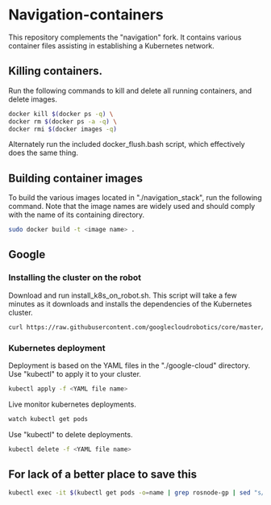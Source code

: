 # Navigation-containers
This repository complements the "navigation" fork. It contains various container files assisting in establishing a Kubernetes network.

## Killing containers.

Run the following commands to kill and delete all running containers, and delete images.
``` bash
docker kill $(docker ps -q) \
docker rm $(docker ps -a -q) \
docker rmi $(docker images -q)
```
Alternately run the included docker_flush.bash script, which effectively does the same thing.

## Building container images

To build the various images located in "./navigation_stack", run the following command. Note that the image names are widely used and should comply with the name of its containing directory. 
``` bash
sudo docker build -t <image name> .
```

## Google
### Installing the cluster on the robot
Download and run install_k8s_on_robot.sh. This script will take a few minutes as it downloads and installs the dependencies of the Kubernetes cluster.

``` bash
curl https://raw.githubusercontent.com/googlecloudrobotics/core/master/src/bootstrap/robot/install_k8s_on_robot.sh | bash
```

### Kubernetes deployment
Deployment is based on the YAML files in the "./google-cloud" directory.
Use "kubectl" to apply it to your cluster.
``` bash
kubectl apply -f <YAML file name>
```
Live monitor kubernetes deployments.
``` bash
watch kubectl get pods
```
Use "kubectl" to delete deployments.
``` bash
kubectl delete -f <YAML file name>
```

## For lack of a better place to save this
``` bash
kubectl exec -it $(kubectl get pods -o=name | grep rosnode-gp | sed "s/^.\{4\}//") -- bash -c "source root/catkin_ws/devel/setup.bash && rosnode kill global_planner" && kubectl delete -f pod_gp_navfn_node_local.yaml 

```
